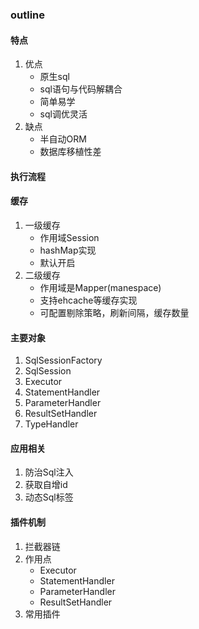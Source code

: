 ### outline
#### 特点
1. 优点
    - 原生sql
    - sql语句与代码解耦合
    - 简单易学
    - sql调优灵活
2. 缺点
    - 半自动ORM
    - 数据库移植性差

#### 执行流程
#### 缓存
1. 一级缓存
    - 作用域Session
    - hashMap实现
    - 默认开启
2. 二级缓存
    - 作用域是Mapper(manespace)
    - 支持ehcache等缓存实现
    - 可配置剔除策略，刷新间隔，缓存数量
#### 主要对象
1. SqlSessionFactory
2. SqlSession
3. Executor
4. StatementHandler
5. ParameterHandler
6. ResultSetHandler
7. TypeHandler
#### 应用相关
1. 防治Sql注入
2. 获取自增id
3. 动态Sql标签
#### 插件机制
1. 拦截器链
2. 作用点
    - Executor
    - StatementHandler
    - ParameterHandler
    - ResultSetHandler
3. 常用插件
